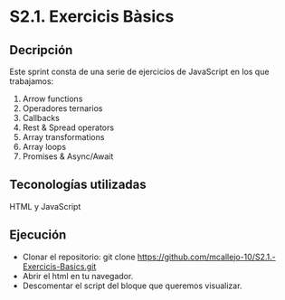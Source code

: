 # S2.1. Exercicis Bàsics

## Decripción
Este sprint consta de una serie de ejercicios de JavaScript en los que trabajamos:
 1. Arrow functions
 2. Operadores ternarios
 3. Callbacks
 4. Rest & Spread operators
 5. Array transformations
 6. Array loops
 7. Promises & Async/Await

## Teconologías utilizadas
HTML y JavaScript

## Ejecución
  * Clonar el repositorio: git clone https://github.com/mcallejo-10/S2.1.-Exercicis-Basics.git
  * Abrir el html en tu navegador.
  * Descomentar el script del bloque que queremos visualizar. 
  


